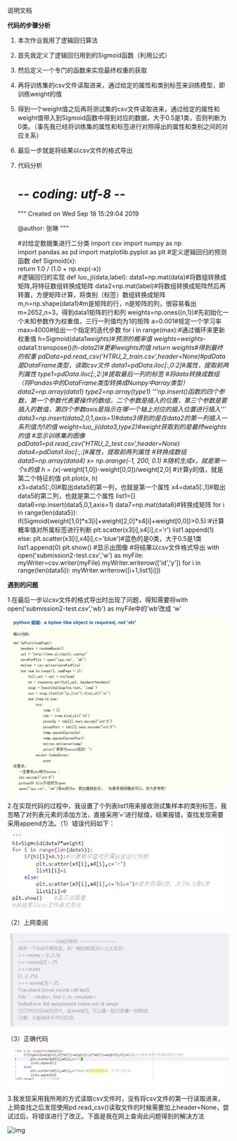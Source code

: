 说明文档

**代码的步骤分析**

 

1. 本次作业我用了逻辑回归算法

2. 首先我定义了逻辑回归用到的Sigmoid函数（利用公式）

3. 然后定义一个专门的函数来实现最终权重的获取

4. 再将训练集的csv文件读取进来，通过给定的属性和类别标签来训练模型，即训练weight的值

5. 得到一个weight值之后再将测试集的csv文件读取进来，通过给定的属性和weight值带入到Sigmoid函数中得到对应的数据，大于0.5是1类，否则判断为0类。（事先我已经将训练集的属性和标签进行对照得出的属性和类别之间的对应关系）

6. 最后一步就是将结果以csv文件的格式导出

7. 代码分析

   # -*- coding: utf-8 -*-
   """
   Created on Wed Sep 18 15:29:04 2019

   @author: 张琳
   """

   #对给定数据集进行二分类
   import csv
   import numpy as np  
   import pandas as pd
   import matplotlib.pyplot as plt
   #定义逻辑回归的预测函数
   def Sigmoid(x):  
       return 1.0 / (1.0 + np.exp(-x))  
   #逻辑回归的实现
   def luo_ji(data,label):
       data1=np.mat(data)#将数组转换成矩阵,将特征数组转换成矩阵
       data2=np.mat(label)#将数组转换成矩阵然后再转置，方便矩阵计算，将类别（标签）数组转换成矩阵
       m,n=np.shape(data1)#m是矩阵的行，n是矩阵的列，很容易看出m=2652,n=3，得到data1矩阵的行和列
       weights=np.ones((n,1))#先初始化一个未知参数作为权重值，三行一列值均为1的矩阵
       a=0.001#规定一个学习率
       max=4000#给出一个指定的迭代步数 
       for i in range(max):#通过循环来更新权重值
           h=Sigmoid(data1*weights)#预测的概率值
           weights=weights-a*data1.transpose()*(h-data2)#更新weights的值
       return weights#得到最终的权重
   pdData=pd.read_csv('HTRU_2_train.csv',header=None)#pdData是DataFrame类型，读取csv文件
   data1=pdData.iloc[:,0:2]#属性，提取前两列属性
   type1=pdData.iloc[:,2:]#提取最后一列的标签
   #将data转换成数组（将Pandas中的DataFrame类型转换成Numpy中array类型）
   data2=np.array(data1)
   type2=np.array(type1)
   '''np.insert()函数的四个参数，第一个参数代表要操作的数组，二个参数是插入的位置，第三个参数是要插入的数值，第四个参数axis是指示在哪一个轴上对应的插入位置进行插入'''
   data3=np.insert(data2,0,1,axis=1)#data3得到的是在data2的第一列插入一系列值为1的值
   weight=luo_ji(data3,type2)#weight获取到的是最终weights的值
   #显示训练集的图像
   pdData1=pd.read_csv('HTRU_2_test.csv',header=None)
   data4=pdData1.iloc[:,:]#属性，提取前两列属性
   #转换成数组
   data5=np.array(data4)
   x= np.arange(-1, 200, 0.1)   #随机生成x，就是第一个x的值
   h = (x*(-weight[1,0])-weight[0,0])/weight[2,0]   #计算y的值，就是第二个特征的值
   plt.plot(x, h)  
   x3=data5[:,0]#取出data5的第一列，也就是第一个属性
   x4=data5[:,1]#取出data5的第二列，也就是第二个属性
   list1=[] 
   data6=np.insert(data5,0,1,axis=1)
   data7=np.mat(data6)#转换成矩阵
   for i in range(len(data5)):
       if(Sigmoid(weight[1,0]*x3[i]+weight[2,0]*x4[i]+weight[0,0])>0.5):#计算概率值对所属标签进行判断
           plt.scatter(x3[i],x4[i],c='r')
           list1.append(1)
       else:
           plt.scatter(x3[i],x4[i],c='blue')#蓝色的是0类，大于0.5是1类
           list1.append(0)
   plt.show()    #显示出图像
   #将结果以csv文件格式导出
   with open('submission2-test.csv','w') as myFile:    
       myWriter=csv.writer(myFile)
       myWriter.writerow(['id','y'])
       for i in range(len(data5)):
           myWriter.writerow([i+1,list1[i]])

 

**遇到的问题**

 

1.在最后一步以csv文件的格式导出时出现了问题，得知需要将with open('submission2-test.csv','wb') as myFile中的’wb’改成 ‘w’

![img](1.png)

2.在实现代码的过程中，我设置了个列表list1用来接收测试集样本的类别标签，我忽略了对列表元素的添加方法，直接采用’=’进行赋值，结果报错，查找发现需要采用append方法。（1）错误代码如下：

![img](2.png)

（2）上网查阅

![img](3.png)

（3）正确代码

![img](4.png)

 

3.我发现采用我所用的方式读取csv文件时，没有将csv文件的第一行读取进来，上网查找之后发现使用pd.read_csv()读取文件的时候需要加上header=None，尝试过后，将错误进行了改正。下面是我在网上查询此问题得到的解决方法

![img](5.png2)

 

 